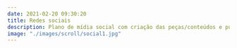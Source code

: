 ```yaml
---
date: 2021-02-20 09:30:20
title: Redes sociais
description: Plano de mídia social com criação das peças/conteúdos e publicações nas principais redes como Instagram, Facebook e Linkedin. Impulsionamento de posts e campanhas de Adwords, Linkedin e FaceAds com foco em conversão e resultado.
image: "./images/scroll/social1.jpg"
---
```

